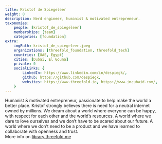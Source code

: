 ```yaml
---
title: Kristof de Spiegeleer
weight: 0
description: Nerd engineer, humanist & motivated entrepreneur.
taxonomies:
    people: [kristof_de_spiegeleer]
    memberships: [team]
    categories: [foundation]
extra:
    imgPath: kristof_de_spiegeleer.jpeg
    organizations: [threefold_foundation, threefold_tech]
    countries: [UAE, Egypt]
    cities: [Dubai, El Gouna]
    private: 0
    socialLinks: {
        LinkedIn: https://www.linkedin.com/in/despiegk/,
        github: https://github.com/despiegk,
        websites: https://www.threefold.io, https://www.incubaid.com/,
    }
---
```


Humanist & motivated entrepreneur, passionate to help make the world a better place. Kristof strongly believes there is need for a neutral internet owned by millions. We dream about a world where everyone can be happy, with respect for each other and the world’s resources. A world where we dare to love ourselves and we don’t have to be scared about our future. A world where we don’t need to be a product and we have learned to collaborate with openness and trust. <BR> More info on <a href="https://library.threefold.me/info/threefold#/kristof">library.threefold.me</a>
